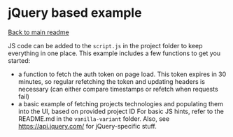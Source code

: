 # jQuery based example

[Back to main readme](../README.md)

JS code can be added to the `script.js` in the project folder to keep everything in one place.
This example includes a few functions to get you started:
* a function to fetch the auth token on page load. This token expires in 30 minutes, so regular refetching the token and updating headers is necessary (can either compare timestamps or refetch when requests fail)
* a basic example of fetching projects technologies and populating them into the UI, based on provided project ID
For basic JS hints, refer to the README.md in the `vanilla-variant` folder.
Also, see https://api.jquery.com/ for jQuery-specific stuff.

